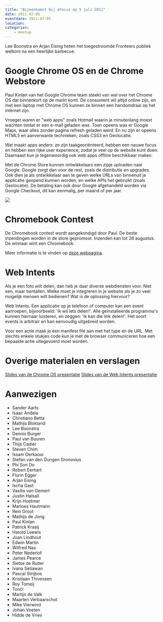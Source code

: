 ```yaml
---
title: "Bijeenkomst bij eFocus op 5 juli 2011"
date: 2011-07-05
eventdate: 2011-07-05
location: 
categories: 
    - meetup
---
```

Lee Boonstra en Arjan Eising heten het toegestroomde Fronteers publiek welkom na een heerlijke barbecue.

# Google Chrome OS en de Chrome Webstore

Paul Kinlan van het Google Chrome team steekt van wal over het Chrome OS dat binnenkort op de markt komt. De consument wil altijd online zijn, en met een laptop met Chrome OS kunnen ze binnen een handomdraai op het internet zijn.

Vroeger waren er "web apps" zoals Hotmail waarin je minutenlang moest wachten totdat er een e-mail geladen was. Toen opeens was er Google Maps, waar alles zonder pagina refresh geladen werd. En nu zijn er opeens HTML5 en aanverwante technieken, zoals CSS3 en Geolocatie.

Wat maakt apps anders: ze zijn taakgeoriënteerd, hebben een nauwe focus en hebben een rijke user experience, zodat je veel op de website kunt doen. Daarnaast kun je tegenwoordig ook web apps offline beschikbaar maken.

Met de Chrome Store kunnen ontwikkelaars een zipje uploaden naar Google. Google zorgt dan voor de rest, zoals de distributie en upgrades. Ook dien je als ontwikkelaar aan te geven welke URLs van binnenuit je applicatie geopend kunnen worden, en welke APIs het gebruikt (zoals Geolocatie). De betaling kan ook door Google afgehandeld worden via Google Checkout, dit kan eenmalig, per maand of per jaar.







![](https://fronteers.nl/_img/2011/07/fronteers-bier.jpg)

# Chromebook Contest

De Chromebook contest wordt aangekondigd door Paul. De beste inzendingen worden in de store gepromoot. Inzenden kan tot 28 augustus. De winnaar wint een Chromebook.

Meer informatie is te vinden op [deze webpagina](https://sites.google.com/site/cwsnlcomp/).

# Web Intents

Als je een foto wilt delen, dan heb je daar diverse webdiensten voor. Niet een, maar tientallen. Welke moet je integreren in je website als je zo veel mogelijk mensen wilt bedienen? Wat is de oplossing hiervoor?

Web Intents. Een applicatie op je telefoon of computer kan een event aanroepen, bijvoorbeeld: 'ik wil iets delen!'. Alle geinstalleerde programma's kunnen hiernaar luisteren, en zeggen: 'ik kan die link delen!'. Het soort events is arbitrair en kan eenvoudig uitgebreid worden.

Voor een actie maak je een manifest file aan met het type en de URL. Met slechts enkele stukjes code kun je met de browser communiceren hoe een bepaalde actie uitegevoerd moet worden.





# Overige materialen en verslagen

[Slides van de Chrome OS presentatie](https://fronteers-cws.appspot.com/WebStore/index.html)
[Slides van de Web Intents presentatie](https://fronteers-cws.appspot.com/WebIntents/index.html)

# Aanwezigen

* Sander Aarts
* Isaac Andela
* Christiano Betta
* Mathijs Blokland
* Lee Boonstra
* Dennis Burger
* Paul van Buuren
* Thijs Cadier
* Steven Chim
* Issam Derkaoui
* Stefan van den Dungen Gronovius
* Phi Son Do
* Robert Eerhart
* Flurin Egger
* Arjan Eising
* Ischa Gast
* Vasilis van Gemert
* Justin Halsall
* Krijn Hoetmer
* Marloes Hautmann
* Rein Groot
* Mathijs de Jong
* Paul Kinlan
* Patrick Kraaij
* Harold Leewis
* Joan Lindhout
* Edwin Martin
* Wilfred Nas
* Peter Nederlof
* James Pearce
* Sietse de Ruiter
* Ivana Setiawan
* Pascal Strijbos
* Kristiaan Thivessen
* Roy Tomeij
* Tonći
* Martijn de Valk
* Maarten Verbaarschot
* Mike Vierwind
* Johan Voeten
* Hidde de Vries



